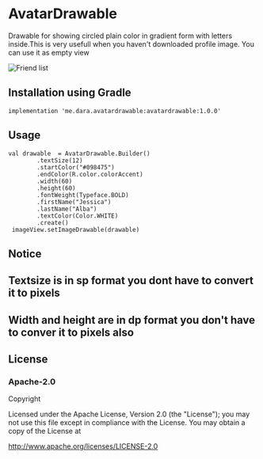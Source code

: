# AvatarDrawable

Drawable for showing circled plain color in gradient form with letters inside.This is very usefull when you haven't downloaded profile image. You can use it as empty view

![Friend list](https://github.com/vomolis/AvatarDrawable/blob/master/screenshots/screen-1.png?raw=true "Title")


## Installation using Gradle

`implementation 'me.dara.avatardrawable:avatardrawable:1.0.0'`

## Usage

```
val drawable  = AvatarDrawable.Builder()
        .textSize(12)
        .startColor("#098475")
        .endColor(R.color.colorAccent)
        .width(60)
        .height(60)
        .fontWeight(Typeface.BOLD)
        .firstName("Jessica")
        .lastName("Alba")
        .textColor(Color.WHITE)
        .create()
 imageView.setImageDrawable(drawable)
```

## Notice

## Textsize is in sp format you dont have to convert it to pixels
## Width and height are in dp format you don't have to conver it to pixels also


## License
### Apache-2.0
Copyright

Licensed under the Apache License, Version 2.0 (the "License"); you may not use this file except in compliance with the License. You may obtain a copy of the License at

http://www.apache.org/licenses/LICENSE-2.0
